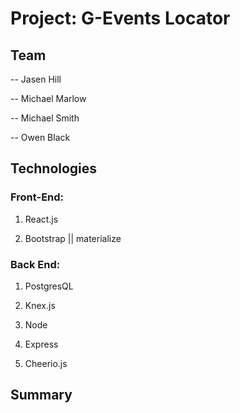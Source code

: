 # Project: G-Events Locator

## Team

-- Jasen Hill

-- Michael Marlow

-- Michael Smith

-- Owen Black

## Technologies

### Front-End:

1) React.js

2) Bootstrap || materialize

### Back End:

1) PostgresQL

2) Knex.js

3) Node

4) Express

5) Cheerio.js

## Summary
